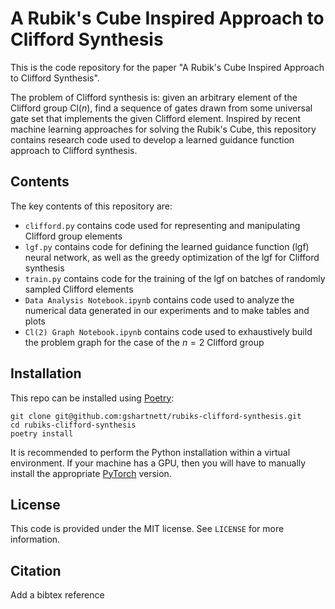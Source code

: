 # A Rubik's Cube Inspired Approach to Clifford Synthesis
This is the code repository for the paper "A Rubik's Cube Inspired Approach to Clifford Synthesis".

The problem of Clifford synthesis is: given an arbitrary element of the Clifford group Cl($n$), find a sequence of gates drawn from some universal gate set that implements the given Clifford element. Inspired by recent machine learning approaches for solving the Rubik's Cube, this repository contains research code used to develop a learned guidance function approach to Clifford synthesis.

## Contents
The key contents of this repository are:
- `clifford.py` contains code used for representing and manipulating Clifford group elements
- `lgf.py` contains code for defining the learned guidance function (lgf) neural network, as well as the greedy optimization of the lgf for Clifford synthesis
- `train.py` contains code for the training of the lgf on batches of randomly sampled Clifford elements
- `Data Analysis Notebook.ipynb` contains code used to analyze the numerical data generated in our experiments and to make tables and plots
- `Cl(2) Graph Notebook.ipynb` contains code used to exhaustively build the problem graph for the case of the $n=2$ Clifford group

## Installation
This repo can be installed using [Poetry](https://python-poetry.org/):
```
git clone git@github.com:gshartnett/rubiks-clifford-synthesis.git
cd rubiks-clifford-synthesis
poetry install
```

It is recommended to perform the Python installation within a virtual environment. If your machine has a GPU, then you will have to manually install the appropriate [PyTorch](https://pytorch.org/get-started/locally/) version.

## License
This code is provided under the MIT license. See `LICENSE` for more information.

## Citation
Add a bibtex reference
